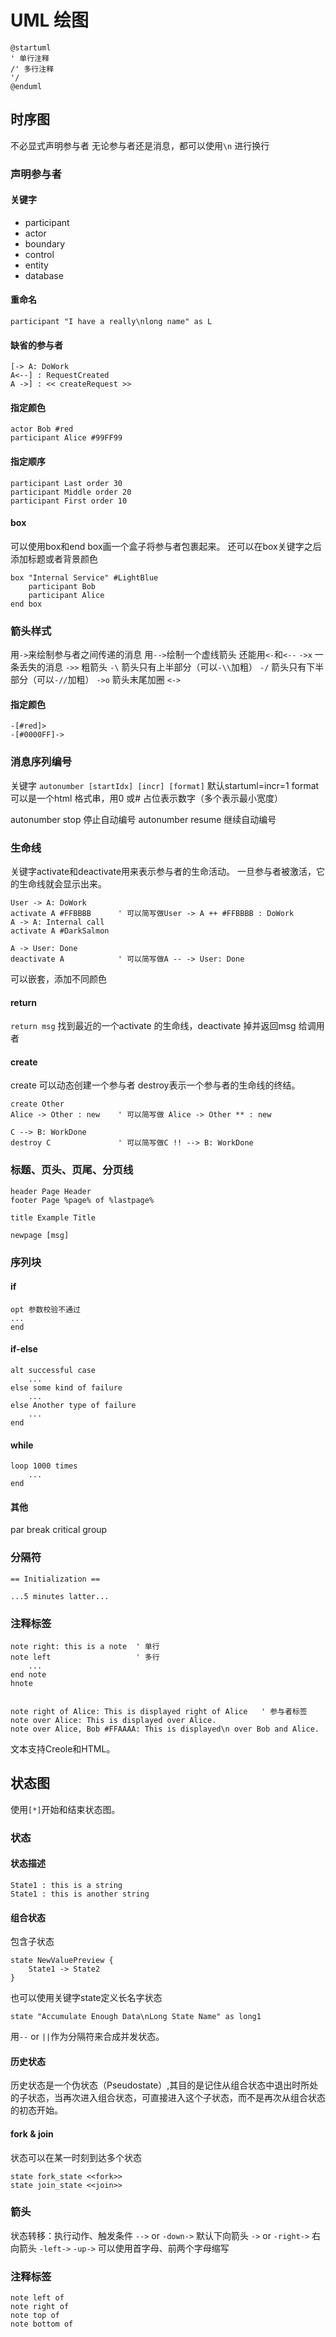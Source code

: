 # UML 绘图
```
@startuml
' 单行注释
/' 多行注释
'/
@enduml
```

## 时序图
不必显式声明参与者
无论参与者还是消息，都可以使用`\n` 进行换行

### 声明参与者
#### 关键字
+ participant
+ actor
+ boundary
+ control
+ entity
+ database

#### 重命名
```
participant "I have a really\nlong name" as L
```

#### 缺省的参与者
```
[-> A: DoWork
A<--] : RequestCreated
A ->] : << createRequest >>
```

#### 指定颜色
```
actor Bob #red
participant Alice #99FF99
```

#### 指定顺序
```
participant Last order 30
participant Middle order 20
participant First order 10
```

#### box
可以使用box和end box画一个盒子将参与者包裹起来。
还可以在box关键字之后添加标题或者背景颜色
```
box "Internal Service" #LightBlue
	participant Bob
	participant Alice
end box
```

### 箭头样式
用`->`来绘制参与者之间传递的消息
用`-->`绘制一个虚线箭头
还能用`<-`和`<--`
`->x` 一条丢失的消息
`->>` 粗箭头
`-\` 箭头只有上半部分（可以`-\\`加粗）
`-/` 箭头只有下半部分（可以`-//`加粗）
`->o` 箭头末尾加圈
`<->` 

#### 指定颜色
```
-[#red]>
-[#0000FF]->
```

### 消息序列编号
关键字 `autonumber [startIdx] [incr] [format]`
默认startuml=incr=1
format 可以是一个html 格式串，用0 或# 占位表示数字（多个表示最小宽度）

autonumber stop 停止自动编号
autonumber resume 继续自动编号

### 生命线
关键字activate和deactivate用来表示参与者的生命活动。
一旦参与者被激活，它的生命线就会显示出来。
```
User -> A: DoWork
activate A #FFBBBB		' 可以简写做User -> A ++ #FFBBBB : DoWork
A -> A: Internal call
activate A #DarkSalmon

A -> User: Done
deactivate A			' 可以简写做A -- -> User: Done
```
可以嵌套，添加不同颜色

#### return
`return msg` 找到最近的一个activate 的生命线，deactivate 掉并返回msg 给调用者

#### create
create 可以动态创建一个参与者
destroy表示一个参与者的生命线的终结。
```
create Other
Alice -> Other : new	' 可以简写做 Alice -> Other ** : new

C --> B: WorkDone
destroy C				' 可以简写做C !! --> B: WorkDone
```

### 标题、页头、页尾、分页线
```
header Page Header
footer Page %page% of %lastpage%

title Example Title

newpage [msg]
```

### 序列块
#### if
```
opt 参数校验不通过
...
end
```

#### if-else
```
alt successful case
	...
else some kind of failure
	...
else Another type of failure
	...
end
```

#### while
```
loop 1000 times
	...
end
```

#### 其他
par
break
critical
group


### 分隔符
```
== Initialization ==

...5 minutes latter...
```

### 注释标签
```
note right: this is a note	' 单行
note left					' 多行
	...
end note
hnote


note right of Alice: This is displayed right of Alice	' 参与者标签
note over Alice: This is displayed over Alice.
note over Alice, Bob #FFAAAA: This is displayed\n over Bob and Alice.
```
文本支持Creole和HTML。

## 状态图
使用`[*]`开始和结束状态图。

### 状态
#### 状态描述
```
State1 : this is a string
State1 : this is another string
```

#### 组合状态
包含子状态
```
state NewValuePreview {
	State1 -> State2
}
```

也可以使用关键字state定义长名字状态
```
state "Accumulate Enough Data\nLong State Name" as long1
```

用`--` or `||`作为分隔符来合成并发状态。

#### 历史状态
历史状态是一个伪状态（Pseudostate）,其目的是记住从组合状态中退出时所处的子状态，当再次进入组合状态，可直接进入这个子状态，而不是再次从组合状态的初态开始。

#### fork & join
状态可以在某一时刻到达多个状态
```
state fork_state <<fork>>
state join_state <<join>>
```

### 箭头
状态转移：执行动作、触发条件
`-->` or `-down->` 默认下向箭头
`->` or `-right->` 右向箭头
`-left->`
`-up->`
可以使用首字母、前两个字母缩写


### 注释标签
```
note left of
note right of
note top of
note bottom of
```

